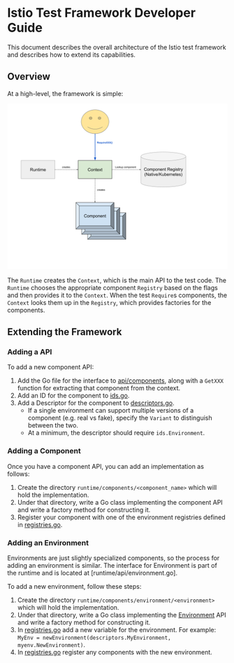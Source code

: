 # Istio Test Framework Developer Guide

This document describes the overall architecture of the Istio test framework and describes how to extend its capabilities.

## Overview

At a high-level, the framework is simple:

![Istio test framework overview](overview.svg)

The `Runtime` creates the `Context`, which is the main API to the test code. The `Runtime` chooses the appropriate 
component `Registry` based on the flags and then provides it to the `Context`. When the test `Require`s components,
the `Context` looks them up in the `Registry`, which provides factories for the components. 

## Extending the Framework

### Adding a API

To add a new component API:

1. Add the Go file for the interface to [api/components](../framework/api/components), along with a `GetXXX` function for extracting that component from the context.
2. Add an ID for the component to [ids.go](../framework/api/ids/ids.go).
3. Add a Descriptor for the component to [descriptors.go](../framework/api/descriptors/descriptors.go).
    - If a single environment can support multiple versions of a component (e.g. real vs fake), specify the `Variant` to distinguish between the two.
    - At a minimum, the descriptor should require `ids.Environment`.

### Adding a Component

Once you have a component API, you can add an implementation as follows:

1. Create the directory `runtime/components/<component_name>` which will hold the implementation.
2. Under that directory, write a Go class implementing the component API and write a factory method for constructing it.
3. Register your component with one of the environment registries defined in [registries.go](../framework/runtime/registries/registries.go).

### Adding an Environment

Environments are just slightly specialized components, so the process for adding an environment is similar. The interface for
Environment is part of the runtime and is located at [runtime/api/environment.go].

To add a new environment, follow these steps:

1. Create the directory `runtime/components/environment/<environment>` which will hold the implementation.
2. Under that directory, write a Go class implementing the [Environment](../framework/runtime/api/environment.go) API and write a factory method for constructing it.
3. In [registries.go](../framework/runtime/registries/registries.go) add a new variable for the environment. For example: `MyEnv = newEnvironment(descriptors.MyEnvironment, myenv.NewEnvironment)`.
4. In [registries.go](../framework/runtime/registries/registries.go) register any components with the new environment.
